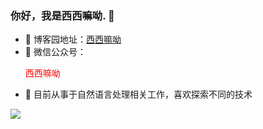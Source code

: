 <!--
### Hi there 👋
**taishan1994/taishan1994** is a ✨ _special_ ✨ repository because its `README.md` (this file) appears on your GitHub profile.

Here are some ideas to get you started:

- 🔭 I’m currently working on ...
- 🌱 I’m currently learning ...
- 👯 I’m looking to collaborate on ...
- 🤔 I’m looking for help with ...
- 💬 Ask me about ...
- 📫 How to reach me: ...
- 😄 Pronouns: ...
- ⚡ Fun fact: ...
-->
### 你好，我是西西嘛呦. 👋

- 🌱 博客园地址：<a href="https://www.cnblogs.com/xiximayou/">西西嘛呦</a>
- 👯 微信公众号：<div><p style="color:red">西西嘛呦</p></div>
- 🤔 目前从事于自然语言处理相关工作，喜欢探索不同的技术
<img align="left" src="https://github-readme-stats.vercel.app/api?username=taishan1994&show_icons=true&hide_border=true">
